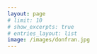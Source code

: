 ```yaml
---
layout: page
# limit: 10
# show_excerpts: true
# entries_layout: list
image: /images/donfran.jpg
---
```



